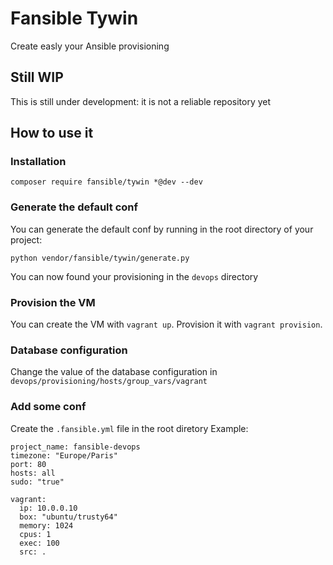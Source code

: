 # Fansible Tywin
Create easly your Ansible provisioning

## Still WIP
This is still under development: it is not a reliable repository yet

## How to use it

### Installation

    composer require fansible/tywin *@dev --dev

### Generate the default conf
You can generate the default conf by running in the root directory of your project:

    python vendor/fansible/tywin/generate.py
    
You can now found your provisioning in the `devops` directory

### Provision the VM
You can create the VM with `vagrant up`.
Provision it with `vagrant provision`.

### Database configuration
Change the value of the database configuration in `devops/provisioning/hosts/group_vars/vagrant`

### Add some conf
Create the `.fansible.yml` file in the root diretory
Example:

    project_name: fansible-devops
    timezone: "Europe/Paris"
    port: 80
    hosts: all
    sudo: "true"
    
    vagrant:
      ip: 10.0.0.10
      box: "ubuntu/trusty64"
      memory: 1024
      cpus: 1
      exec: 100
      src: .


